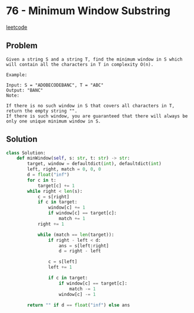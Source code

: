 # 76 - Minimum Window Substring

[leetcode](https://leetcode.com/problems/minimum-window-substring/)

## Problem

    Given a string S and a string T, find the minimum window in S which will contain all the characters in T in complexity O(n).
    
    Example:
    
    Input: S = "ADOBECODEBANC", T = "ABC"
    Output: "BANC"
    Note:
    
    If there is no such window in S that covers all characters in T, return the empty string "".
    If there is such window, you are guaranteed that there will always be only one unique minimum window in S.

## Solution

```python
class Solution:
    def minWindow(self, s: str, t: str) -> str:
        target, window = defaultdict(int), defaultdict(int)
        left, right, match = 0, 0, 0
        d = float("inf")
        for c in t:
            target[c] += 1
        while right < len(s):
            c = s[right]
            if c in target:
                window[c] += 1
                if window[c] == target[c]:
                    match += 1
            right += 1

            while (match == len(target)):
                if right - left < d:
                    ans = s[left:right]
                    d = right - left

                c = s[left]
                left += 1

                if c in target:
                    if window[c] == target[c]:
                        match -= 1
                    window[c] -= 1

        return "" if d == float("inf") else ans
```
